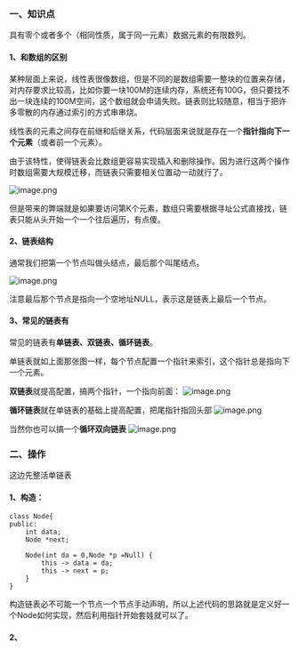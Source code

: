 ### 一、知识点

具有零个或者多个（相同性质，属于同一元素）数据元素的有限数列。

#### 1、和数组的区别

某种层面上来说，线性表很像数组，但是不同的是数组需要一整块的位置来存储，对内存要求比较高，比如你要一块100M的连续内存，系统还有100G，但只要找不出一块连续的100M空间，这个数组就会申请失败。链表则比较随意，相当于把许多零散的内存通过索引的方式串串烧。

线性表的元素之间存在前继和后继关系，代码层面来说就是存在一个**指针指向下一个元素**（或者前一个元素）。

由于该特性，使得链表会比数组更容易实现插入和删除操作。因为进行这两个操作时数组需要大规模迁移，而链表只需要相关位置动一动就行了。

![image.png](http://note.youdao.com/yws/res/2077/WEBRESOURCEd073d8a895c5f1cfefe497f5eca165d6)

但是带来的弊端就是如果要访问第K个元素，数组只需要根据寻址公式直接找，链表只能从头开始一个一个往后遍历，有点傻。

#### 2、链表结构

通常我们把第一个节点叫做头结点，最后那个叫尾结点。

![image.png](http://note.youdao.com/yws/res/2073/WEBRESOURCE695a4c77e5d3b0c3a4bb8bb5bd47fcd2)

注意最后那个节点是指向一个空地址NULL，表示这是链表上最后一个节点。

#### 3、常见的链表有

常见的链表有**单链表、双链表、循环链表**。

单链表就如上面那张图一样，每个节点配置一个指针来索引，这个指针总是指向下一个元素。

**双链表**就提高配置，搞两个指针，一个指向前面：
![image.png](http://note.youdao.com/yws/res/2085/WEBRESOURCEe7f51efd523df29d74ce754e92a1a3ac)

**循环链表**就在单链表的基础上提高配置，把尾指针指回头部
![image.png](http://note.youdao.com/yws/res/2089/WEBRESOURCEbbd2ba48aaccefd0927dea06835d8444)

当然你也可以搞一个**循环双向链表**
![image.png](http://note.youdao.com/yws/res/2097/WEBRESOURCE2d5239657040e343ba01a6cd49e959f5)
 

### 二、操作

这边先整活单链表

#### 1、构造：

```
class Node{
public:
    int data;
    Node *next;
    
    Node(int da = 0,Node *p =Null) {
        this -> data = da;
        this -> next = p;
    }
}
```

构造链表必不可能一个节点一个节点手动声明，所以上述代码的思路就是定义好一个Node如何实现，然后利用指针开始套娃就可以了。

#### 2、









